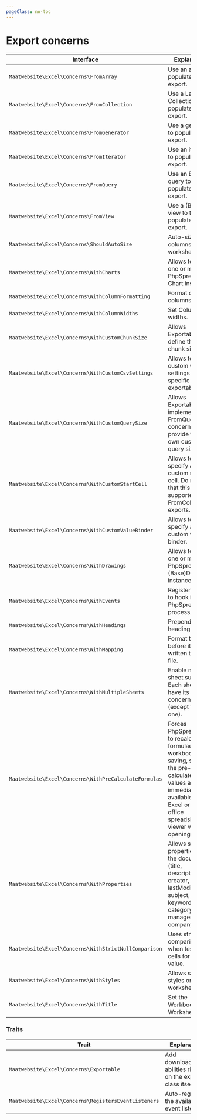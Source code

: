 ```yaml
---
pageClass: no-toc
---
```


# Export concerns

| Interface | Explanation | Documentation |
|---- |----|----|
|`Maatwebsite\Excel\Concerns\FromArray`| Use an array to populate the export. | [Exporting collections](/3.1/exports/collection.html#using-arrays) |
|`Maatwebsite\Excel\Concerns\FromCollection`| Use a Laravel Collection to populate the export. | [Exporting collections](/3.1/exports/collection.html) |
|`Maatwebsite\Excel\Concerns\FromGenerator`| Use a generator to populate the export. | [From Generator](/3.1/exports/from-generator.html) |
|`Maatwebsite\Excel\Concerns\FromIterator`| Use an iterator to populate the export. | |
|`Maatwebsite\Excel\Concerns\FromQuery`| Use an Eloquent query to populate the export. | [From Query](/3.1/exports/from-query.html) | 
|`Maatwebsite\Excel\Concerns\FromView`| Use a (Blade) view to to populate the export. | [From View](/3.1/exports/from-view.html) |
|`Maatwebsite\Excel\Concerns\ShouldAutoSize`| Auto-size the columns in the worksheet. | [Auto size](/3.1/exports/column-formatting.html#auto-size) |
|`Maatwebsite\Excel\Concerns\WithCharts`| Allows to run one or multiple PhpSpreadsheet Chart instances. | |
|`Maatwebsite\Excel\Concerns\WithColumnFormatting`| Format certain columns. | [Formatting columns](/3.1/exports/column-formatting.html) |
|`Maatwebsite\Excel\Concerns\WithColumnWidths`| Set Column widths. | [Column widths](/3.1/exports/column-formatting.html#styling) |
|`Maatwebsite\Excel\Concerns\WithCustomChunkSize`| Allows Exportables to define their chunk size. | |
|`Maatwebsite\Excel\Concerns\WithCustomCsvSettings`| Allows to run custom Csv settings for this specific exportable. | [Custom CSV Settings](/3.1/exports/settings.html) |
|`Maatwebsite\Excel\Concerns\WithCustomQuerySize`| Allows Exportables that implement the FromQuery concern to provide their own custom query size. | [Custom Query Size](/3.1/exports/queued.html#custom-query-size) |
|`Maatwebsite\Excel\Concerns\WithCustomStartCell`| Allows to specify a custom start cell. Do note that this is only supported for FromCollection exports. | [Custom start cell](/3.1/exports/collection.html#custom-start-cell) |
|`Maatwebsite\Excel\Concerns\WithCustomValueBinder`| Allows to specify a custom value binder. | [Custom Value Binder](/3.1/exports/column-formatting.html#value-binders) |
|`Maatwebsite\Excel\Concerns\WithDrawings`| Allows to run one or multiple PhpSpreadsheet (Base)Drawing instances. | [Drawings](/3.1/exports/drawings.html) |
|`Maatwebsite\Excel\Concerns\WithEvents`| Register events to hook into the PhpSpreadsheet process. | [Events](/3.1/exports/extending.html#events) |
|`Maatwebsite\Excel\Concerns\WithHeadings`| Prepend a heading row. | [Adding a heading row](/3.1/exports/mapping.html#adding-a-heading-row) |
|`Maatwebsite\Excel\Concerns\WithMapping`| Format the row before it's written to the file. | [Mapping data](/3.1/exports/mapping.html) |
|`Maatwebsite\Excel\Concerns\WithMultipleSheets`| Enable multi-sheet support. Each sheet can have its own concerns (except this one). | [Multiple Sheets](/3.1/exports/multiple-sheets.html) |
|`Maatwebsite\Excel\Concerns\WithPreCalculateFormulas`| Forces PhpSpreadsheet to recalculate all formulae in a workbook when saving, so that the pre-calculated values are immediately available to MS Excel or other office spreadsheet viewer when opening the file. | |
|`Maatwebsite\Excel\Concerns\WithProperties`| Allows setting properties on the document. (title, description, creator, lastModifiedBy, subject, keywords, category, manager, company) | |
|`Maatwebsite\Excel\Concerns\WithStrictNullComparison`| Uses strict comparisons when testing cells for null value. | [Strict null comparisons](/3.1/exports/collection.html#strict-null-comparisons) |
|`Maatwebsite\Excel\Concerns\WithStyles`| Allows setting styles on worksheets. | [Styles](/3.1/exports/column-formatting.html#styling) |
|`Maatwebsite\Excel\Concerns\WithTitle`| Set the Workbook or Worksheet title. | [Multiple Sheets](/3.1/exports/multiple-sheets.html) |

### Traits

| Trait | Explanation | Documentation |
|---- |----|----|
|`Maatwebsite\Excel\Concerns\Exportable` | Add download/store abilities right on the export class itself. | [Exportables](/3.1/exports/exportables.html) |
|`Maatwebsite\Excel\Concerns\RegistersEventListeners` | Auto-register the available event listeners. | [Auto register event listeners](/3.1/exports/extending.html#auto-register-event-listeners) |
